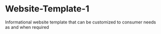 # Website-Template-1
Informational website template that can be customized to consumer needs as and when required
